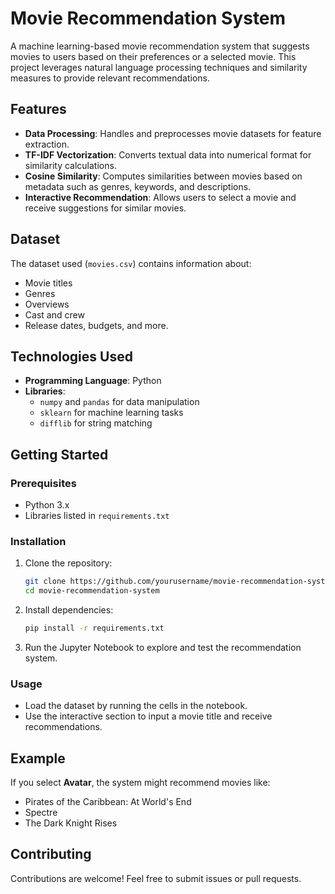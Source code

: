
# Movie Recommendation System

A machine learning-based movie recommendation system that suggests movies to users based on their preferences or a selected movie. This project leverages natural language processing techniques and similarity measures to provide relevant recommendations.

## Features

- **Data Processing**: Handles and preprocesses movie datasets for feature extraction.
- **TF-IDF Vectorization**: Converts textual data into numerical format for similarity calculations.
- **Cosine Similarity**: Computes similarities between movies based on metadata such as genres, keywords, and descriptions.
- **Interactive Recommendation**: Allows users to select a movie and receive suggestions for similar movies.

## Dataset

The dataset used (`movies.csv`) contains information about:
- Movie titles
- Genres
- Overviews
- Cast and crew
- Release dates, budgets, and more.

## Technologies Used

- **Programming Language**: Python
- **Libraries**:
  - `numpy` and `pandas` for data manipulation
  - `sklearn` for machine learning tasks
  - `difflib` for string matching

## Getting Started

### Prerequisites
- Python 3.x
- Libraries listed in `requirements.txt`

### Installation

1. Clone the repository:
   ```bash
   git clone https://github.com/yourusername/movie-recommendation-system.git
   cd movie-recommendation-system
   ```

2. Install dependencies:
   ```bash
   pip install -r requirements.txt
   ```

3. Run the Jupyter Notebook to explore and test the recommendation system.

### Usage

- Load the dataset by running the cells in the notebook.
- Use the interactive section to input a movie title and receive recommendations.

## Example

If you select **Avatar**, the system might recommend movies like:
- Pirates of the Caribbean: At World's End
- Spectre
- The Dark Knight Rises

## Contributing

Contributions are welcome! Feel free to submit issues or pull requests.
